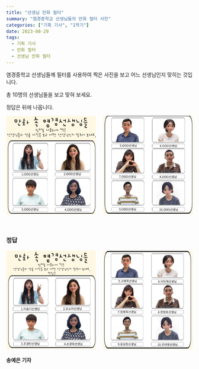 ```yaml
---
title: "선생님 만화 필터"
summary: "염경중학교 선생님들의 만화 필터 사진"
categories: ["기획 기사", "1학기"]
date: 2023-08-29
tags:
  - 기획 기사
  - 만화 필터
  - 선생님 만화 필터
---
```


염경중학교 선생님들께 필터를 사용하여 찍은 사진을 보고 어느 선생님인지 맞히는 것입니다.

총 10명의 선생님들을 보고 맞혀 보세요.

정답은 뒤에 나옵니다.

<div style="display: flex; width: 100%; justify-content: space-between">
  <img src="./images/문제1.PNG" alt="선생님 만화 필터" style="width: 48%; height: auto;">
  <img src="./images/문제2.PNG" alt="선생님 만화 필터" style="width: 48%; height: auto;">
</div>

ㅤ
ㅤ
ㅤ
ㅤ
ㅤ

### 정답

<div style="display: flex; width: 100%; justify-content: space-between">
  <img src="./images/정답1.PNG" alt="선생님 만화 필터" style="width: 48%; height: auto;">
  <img src="./images/정답2.PNG" alt="선생님 만화 필터" style="width: 48%; height: auto;">
</div>

#### 송예은 기자